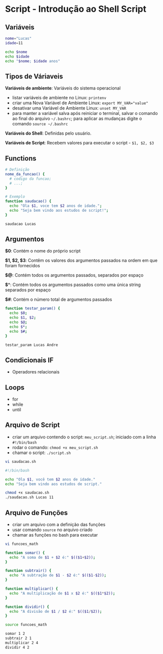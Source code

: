 # Script - Introdução ao Shell Script

## Variáveis

```bash
nome="Lucas"
idade=11
```

```bash
echo $nome
echo $idade
echo "$nome; $idade anos"
```

## Tipos de Váriaveis

**Variáveis de ambiente**: Variáveis do sistema operacional

- listar variáveis de ambiente no Linux: `printenv`
- criar uma Nova Variável de Ambiente Linux: `export MY_VAR="value"`
- desativar uma Variável de Ambiente Linux: `unset MY_VAR`
- para manter a variável salva após reiniciar o terminal, salvar o comando ao final do arquivo `~/.bashrc`; para aplicar as mudanças digite o comando `source ~/.bashrc`

**Variáveis do Shell**: Definidas pelo usuário.

**Variáveis de Script**: Recebem valores para executar o script - `$1, $2, $3`

## Functions

```bash
# Definição
nome_da_funcao() {
  # codigo da funcao;
  # ...;
}
```

```bash
# Exemplo
function saudacao() {
  echo "Ola $1, voce tem $2 anos de idade.";
  echo "Seja bem vindo aos estudos de script!";
}

saudacao Lucas
```

## Argumentos

**$0**: Contém o nome do próprio script

**$1, $2, $3**: Contêm os valores dos argumentos passados na ordem em que foram fornecidos

**$@**: Contém todos os argumentos passados, separados por espaço

**$***: Contém todos os argumentos passados como uma única string separados por espaço

**$#**: Contém o número total de argumentos passados

```bash
function testar_param() {
  echo $0;
  echo $1, $2;
  echo $@;
  echo $*;
  echo $#;
}

testar_param Lucas Andre
```

## Condicionais IF

- Operadores relacionais

## Loops

- for
- while
- until

## Arquivo de Script

- criar um arquivo contendo o script: `meu_script.sh`; iniciado com a linha `#!/bin/bash`
- rodar o comando: `chmod +x meu_script.sh`
- chamar o script: `./script.sh`

```bash
vi saudacao.sh
```

```bash
#!/bin/bash

echo "Ola $1, você tem $2 anos de idade."
echo "Seja bem vindo aos estudos de script."
```

```bash
chmod +x saudacao.sh
./saudacao.sh Lucas 11
```

## Arquivo de Funções

- criar um arquivo com a definição das funções
- usar comando `source` no arquivo criado
- chamar as funções no bash para executar

```bash
vi funcoes_math
```

```bash
function somar() {
  echo "A soma de $1 + $2 é:" $(($1+$2));
}

function subtrair() {
  echo "A subtração de $1 - $2 é:" $(($1-$2));
}

function multiplicar() {
  echo "A multiplicação de $1 x $2 é:" $(($1*$2));
}

function dividir() {
  echo "A divisão de $1 / $2 é:" $(($1/$2));
}
```

```bash
source funcoes_math
```

```bash
somar 1 2
subtrair 2 1
multiplicar 2 4
dividir 4 2
```
